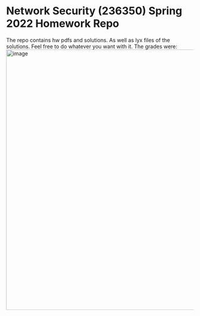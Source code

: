# Network Security (236350) Spring 2022 Homework Repo
The repo contains hw pdfs and solutions. As well as lyx files of the solutions. Feel free to do whatever you want with it.
The grades were:
<img width="700" alt="image" src="https://user-images.githubusercontent.com/7829415/178729247-dc2e863b-1e11-4a15-baf9-8a086568dec8.png">
